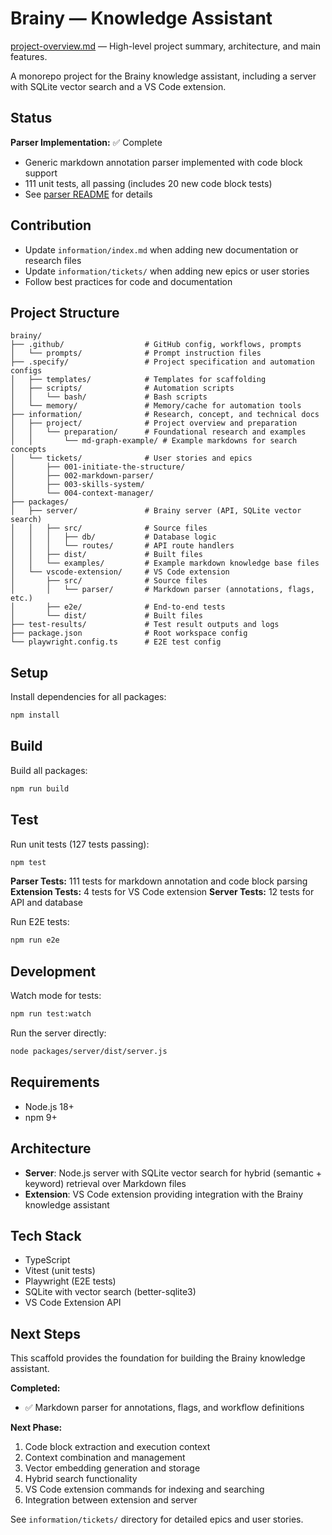 # Brainy — Knowledge Assistant

[project-overview.md](./project-overview.md) — High-level project summary, architecture, and main features.

A monorepo project for the Brainy knowledge assistant, including a server with SQLite vector search and a VS Code extension.

## Status

**Parser Implementation:** ✅ Complete
- Generic markdown annotation parser implemented with code block support
- 111 unit tests, all passing (includes 20 new code block tests)
- See [parser README](./packages/vscode-extension/src/parser/README.md) for details

## Contribution

- Update `information/index.md` when adding new documentation or research files
- Update `information/tickets/` when adding new epics or user stories
- Follow best practices for code and documentation

## Project Structure

```
brainy/
├── .github/                  # GitHub config, workflows, prompts
│   └── prompts/              # Prompt instruction files
├── .specify/                 # Project specification and automation configs
│   ├── templates/            # Templates for scaffolding
│   ├── scripts/              # Automation scripts
│   │   └── bash/             # Bash scripts
│   └── memory/               # Memory/cache for automation tools
├── information/              # Research, concept, and technical docs
│   ├── project/              # Project overview and preparation
│   │   └── preparation/      # Foundational research and examples
│   │       └── md-graph-example/ # Example markdowns for search concepts
│   └── tickets/              # User stories and epics
│       ├── 001-initiate-the-structure/
│       ├── 002-markdown-parser/
│       ├── 003-skills-system/
│       └── 004-context-manager/
├── packages/
│   ├── server/               # Brainy server (API, SQLite vector search)
│   │   ├── src/              # Source files
│   │   │   ├── db/           # Database logic
│   │   │   └── routes/       # API route handlers
│   │   ├── dist/             # Built files
│   │   └── examples/         # Example markdown knowledge base files
│   └── vscode-extension/     # VS Code extension
│       ├── src/              # Source files
│       │   └── parser/       # Markdown parser (annotations, flags, etc.)
│       ├── e2e/              # End-to-end tests
│       └── dist/             # Built files
├── test-results/             # Test result outputs and logs
├── package.json              # Root workspace config
└── playwright.config.ts      # E2E test config
```

## Setup

Install dependencies for all packages:

```bash
npm install
```

## Build

Build all packages:

```bash
npm run build
```

## Test

Run unit tests (127 tests passing):

```bash
npm test
```

**Parser Tests:** 111 tests for markdown annotation and code block parsing
**Extension Tests:** 4 tests for VS Code extension
**Server Tests:** 12 tests for API and database

Run E2E tests:

```bash
npm run e2e
```

## Development

Watch mode for tests:

```bash
npm run test:watch
```

Run the server directly:

```bash
node packages/server/dist/server.js
```

## Requirements

- Node.js 18+
- npm 9+

## Architecture

- **Server**: Node.js server with SQLite vector search for hybrid (semantic + keyword) retrieval over Markdown files
- **Extension**: VS Code extension providing integration with the Brainy knowledge assistant

## Tech Stack

- TypeScript
- Vitest (unit tests)
- Playwright (E2E tests)
- SQLite with vector search (better-sqlite3)
- VS Code Extension API

## Next Steps

This scaffold provides the foundation for building the Brainy knowledge assistant. 

**Completed:**
- ✅ Markdown parser for annotations, flags, and workflow definitions

**Next Phase:**

1. Code block extraction and execution context
2. Context combination and management
3. Vector embedding generation and storage
4. Hybrid search functionality
3. VS Code extension commands for indexing and searching
4. Integration between extension and server

See `information/tickets/` directory for detailed epics and user stories.
